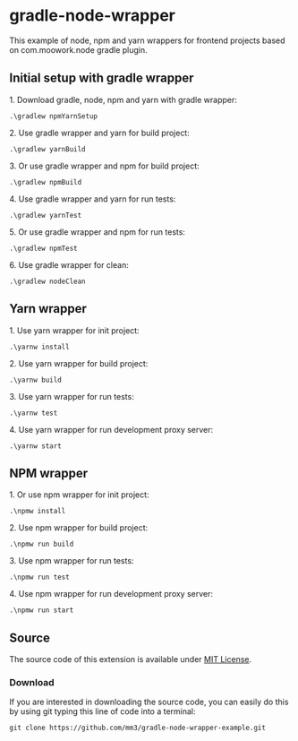 # gradle-node-wrapper
This example of node, npm and yarn wrappers for frontend projects based on com.moowork.node gradle plugin.

## Initial setup with gradle wrapper
1\. Download gradle, node, npm and yarn with gradle wrapper:
```
.\gradlew npmYarnSetup
```
2\. Use gradle wrapper and yarn for build project:
```
.\gradlew yarnBuild
```
3\. Or use gradle wrapper and npm for build project:
```
.\gradlew npmBuild
```
4\. Use gradle wrapper and yarn for run tests:
```
.\gradlew yarnTest
```
5\. Or use gradle wrapper and npm for run tests:
```
.\gradlew npmTest
```
6\. Use gradle wrapper for clean:
```
.\gradlew nodeClean
```


## Yarn wrapper
1\. Use yarn wrapper for init project:
```
.\yarnw install
```
2\. Use yarn wrapper for build project:
```
.\yarnw build
```
3\. Use yarn wrapper for run tests:
```
.\yarnw test
```
4\. Use yarn wrapper for run development proxy server:
```
.\yarnw start
```

## NPM wrapper
1\. Or use npm wrapper for init project:
```
.\npmw install
```
2\. Use npm wrapper for build project:
```
.\npmw run build 
```
3\. Use npm wrapper for run tests:
```
.\npmw run test
```
4\. Use npm wrapper for run development proxy server:
```
.\npmw run start
```

## Source
The source code of this extension is available under [MIT License](https://github.com/mm3/all-engine-search/blob/master/LICENSE).

### Download 
If you are interested in downloading the source code, you can easily do this by using git typing this line of code into a terminal:

`git clone https://github.com/mm3/gradle-node-wrapper-example.git`
